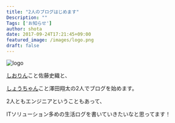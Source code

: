 ```yaml
---
title: "2人のブログはじめます"
Description: ""
Tags: ['お知らせ']
author: shota
date: 2017-09-24T17:21:45+09:00
featured_image: /images/logo.png
draft: false
---
```


![logo](/images/logo.png)

[しおりん](https://www.facebook.com/shiori.sato.3762)こと佐藤史織と、

[しょうちゃん](https://www.facebook.com/xioota)こと澤田翔太の2人でブログを始めます。

2人ともエンジニアということもあって、

ITソリューション多めの生活ログを書いていきたいなと思ってます！
